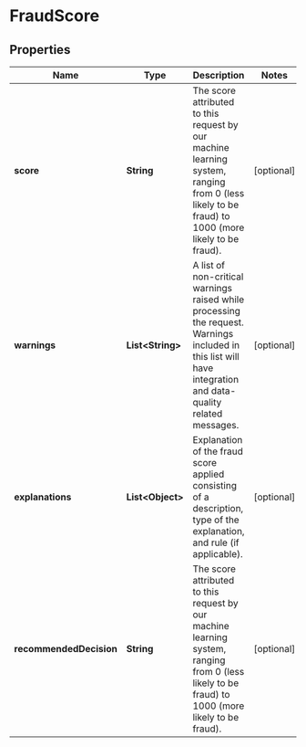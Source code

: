 

# FraudScore

## Properties

Name | Type | Description | Notes
------------ | ------------- | ------------- | -------------
**score** | **String** | The score attributed to this request by our machine learning system, ranging from 0 (less likely to be fraud) to 1000 (more likely to be fraud). |  [optional]
**warnings** | **List&lt;String&gt;** | A list of non-critical warnings raised while processing the request. Warnings included in this list will have integration and data-quality related messages. |  [optional]
**explanations** | **List&lt;Object&gt;** | Explanation of the fraud score applied consisting of a description, type of the explanation, and rule (if applicable). |  [optional]
**recommendedDecision** | **String** | The score attributed to this request by our machine learning system, ranging from 0 (less likely to be fraud) to 1000 (more likely to be fraud). |  [optional]



